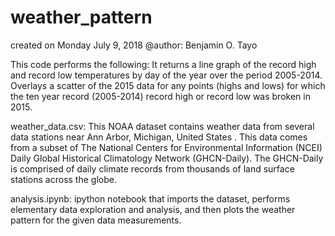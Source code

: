 # weather_pattern

created on Monday July 9, 2018 @author: Benjamin O. Tayo

This code performs the following:
It returns a line graph of the record high and record low temperatures by day of the year over the period 2005-2014. 
Overlays a scatter of the 2015 data for any points (highs and lows) for which the ten year record (2005-2014) record high or record low was broken in 2015.

weather_data.csv: This NOAA dataset contains weather data from several data stations near Ann Arbor, Michigan, United States . This data comes from a subset of The National Centers for Environmental Information (NCEI) Daily Global Historical Climatology Network (GHCN-Daily). The GHCN-Daily is comprised of daily climate records from thousands of land surface stations across the globe. 

analysis.ipynb: ipython notebook that imports the dataset, performs elementary data exploration and analysis, and then plots the weather pattern for the given data measurements.
